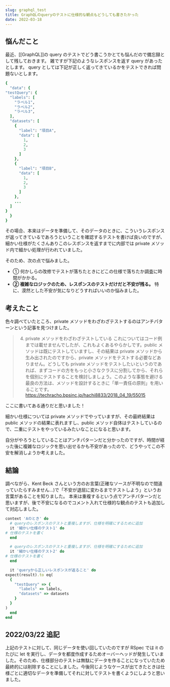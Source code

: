 ```yaml
---
slug: graphql_test
title: GraphQLのqueryのテストに仕様的な観点もどうしても書きたかった
date: 2022-03-18
---
```


## 悩んだこと

最近、[[GraphQL]]の query のテストでどう書こうかとても悩んだので備忘録として残しておきます。
雑ですが下記のようなレスポンスを返す query があったとします。
query としては下記が正しく返ってきているかをテストできれば問題ないとします。

```ruby
{
  "data": {
"testQuery": {
  "labels": [
    "ラベル1",
    "ラベル2",
    "ラベル3",
  ],
  "datasets": [
    {
      "label": "項目A",
      "data": [
        1,
        2,
        3
      ]
    },
    {
      "label": "項目B",
      "data": [
        1,
        2,
        3
      ]
    },
    ...
  ]
}
  }
}
```

その場合、本来はデータを準備して、そのデータのときに、こういうレスポンスが返ってきているであろうということを確認するテストを書けば良いのですが、細かい仕様がたくさんありこのレスポンスを返すまでに内部では private メソッド内で細かい処理が行われていました。

そのため、次の点で悩みました。

- ① 何かしらの改修でテストが落ちたときにどこの仕様で落ちたか調査に時間がかかる。
- **② 複雑なロジックのため、レスポンスのテストだけだと不安が残る。**
  特に、漠然とした不安が気になりどうすればいいのか悩みました。

## 考えたこと

色々調べていたところ、private メソッドをわざわざテストするのはアンチパターンという記事を見つけました。

> 4. private メソッドをわざわざテストしている
>    これについてはコード例までは載せませんでしたが、これもよくあるやらかしです。public メソッドは既にテストしていますし、その結果は private メソッドから生み出されたのですから、private メソッドをテストする必要などありません。どうしても private メソッドをテストしたいというのであれば、まずコードの方をもっと小さなクラスに分割してから、それらを個別にテストすることを検討しましょう。このような事態を避ける最良の方法は、メソッドを設計するときに「単一責任の原則」を用いることです。
>    https://techracho.bpsinc.jp/hachi8833/2018_04_19/55015

ここに書いてある通りだと思いました！

細かい仕様については private メソッドでやっていますが、その最終結果は public メソッドの結果に表れますし、public メソッド自体はテストしているので、二重にテストをやっているみたいなことになると思います。

自分がやろうとしていることはアンチパターンだと分かったのですが、時間が経った後に複雑なロジックを思い出せるかも不安があったので、どうやってこの不安を解消しようか考えました。

## 結論

調べながら、Kent Beck さんという方のお言葉(正確なソースが不明なので間違っていたらすみません…)で「不安が退屈に変わるまでテストしよう」というお言葉があることを知りました。
本来は重複するという点でアンチパターンだと思いますが、後で不安になるのでコメント入れて仕様的な観点のテストも追加して対応しました。

```ruby
context 'Aのとき' do
  # queryのレスポンスのテストと重複しますが、仕様を明確にするために追加
  it '細かい仕様のテスト1' do
# 仕様のテストを書く
  end

  # queryのレスポンスのテストと重複しますが、仕様を明確にするために追加
  it '細かい仕様のテスト2' do
# 仕様のテストを書く
  end

  it 'queryから正しいレスポンスが返ること' do
expect(result).to eq(
  {
    "testQuery" => {
      "labels" => labels,
      "datasets" => datasets
    }
  }
)
  end
end
```

## 2022/03/22 追記

上記のテストに対して、同じデータを使い回していたのですが RSpec では it のたびに let を実行し、データを都度作成するためオーバーヘッドが発生していました。そのため、仕様部分のテストは無駄にデータを作ることになっていたため最終的には削除することにしました。今後同じようなケースが出てきたときは仕様ごとに適切なデータを準備してそれに対してテストを書くようにしようと思いました。
